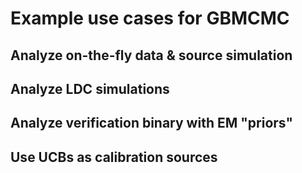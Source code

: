 # Example use cases for GBMCMC

## Analyze on-the-fly data & source simulation

## Analyze LDC simulations

## Analyze verification binary with EM "priors"

## Use UCBs as calibration sources
